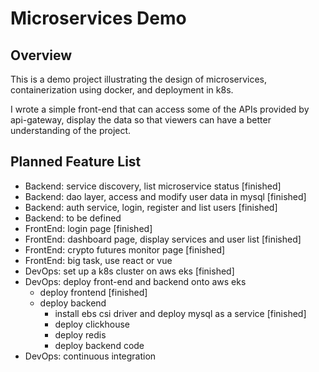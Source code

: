 # Microservices Demo

## Overview

This is a demo project illustrating the design of microservices, containerization using docker, and deployment in k8s.

I wrote a simple front-end that can access some of the APIs provided by api-gateway, display the data so that viewers can have a better understanding of the project.


## Planned Feature List
- Backend: service discovery, list microservice status [finished]
- Backend: dao layer, access and modify user data in mysql [finished]
- Backend: auth service, login, register and list users [finished]
- Backend: to be defined
- FrontEnd: login page [finished]
- FrontEnd: dashboard page, display services and user list [finished]
- FrontEnd: crypto futures monitor page [finished]
- FrontEnd: big task, use react or vue
- DevOps: set up a k8s cluster on aws eks [finished]
- DevOps: deploy front-end and backend onto aws eks
  - deploy frontend [finished]
  - deploy backend
    - install ebs csi driver and deploy mysql as a service [finished]
    - deploy clickhouse
    - deploy redis
    - deploy backend code
- DevOps: continuous integration


